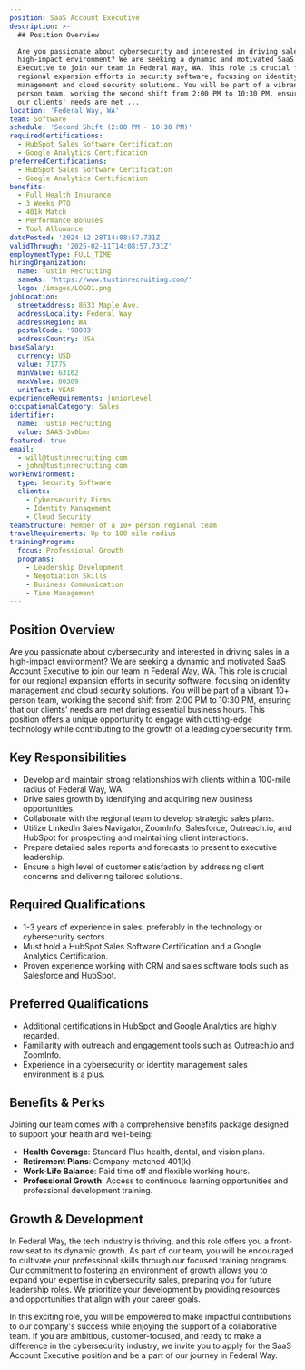 ```yaml
---
position: SaaS Account Executive
description: >-
  ## Position Overview

  Are you passionate about cybersecurity and interested in driving sales in a
  high-impact environment? We are seeking a dynamic and motivated SaaS Account
  Executive to join our team in Federal Way, WA. This role is crucial for our
  regional expansion efforts in security software, focusing on identity
  management and cloud security solutions. You will be part of a vibrant 10+
  person team, working the second shift from 2:00 PM to 10:30 PM, ensuring that
  our clients' needs are met ...
location: 'Federal Way, WA'
team: Software
schedule: 'Second Shift (2:00 PM - 10:30 PM)'
requiredCertifications:
  - HubSpot Sales Software Certification
  - Google Analytics Certification
preferredCertifications:
  - HubSpot Sales Software Certification
  - Google Analytics Certification
benefits:
  - Full Health Insurance
  - 3 Weeks PTO
  - 401k Match
  - Performance Bonuses
  - Tool Allowance
datePosted: '2024-12-28T14:08:57.731Z'
validThrough: '2025-02-11T14:08:57.731Z'
employmentType: FULL_TIME
hiringOrganization:
  name: Tustin Recruiting
  sameAs: 'https://www.tustinrecruiting.com/'
  logo: /images/LOGO1.png
jobLocation:
  streetAddress: 8633 Maple Ave.
  addressLocality: Federal Way
  addressRegion: WA
  postalCode: '98003'
  addressCountry: USA
baseSalary:
  currency: USD
  value: 71775
  minValue: 63162
  maxValue: 80389
  unitText: YEAR
experienceRequirements: juniorLevel
occupationalCategory: Sales
identifier:
  name: Tustin Recruiting
  value: SAAS-3v0bmr
featured: true
email:
  - will@tustinrecruiting.com
  - john@tustinrecruiting.com
workEnvironment:
  type: Security Software
  clients:
    - Cybersecurity Firms
    - Identity Management
    - Cloud Security
teamStructure: Member of a 10+ person regional team
travelRequirements: Up to 100 mile radius
trainingProgram:
  focus: Professional Growth
  programs:
    - Leadership Development
    - Negotiation Skills
    - Business Communication
    - Time Management
---
```




## Position Overview
Are you passionate about cybersecurity and interested in driving sales in a high-impact environment? We are seeking a dynamic and motivated SaaS Account Executive to join our team in Federal Way, WA. This role is crucial for our regional expansion efforts in security software, focusing on identity management and cloud security solutions. You will be part of a vibrant 10+ person team, working the second shift from 2:00 PM to 10:30 PM, ensuring that our clients' needs are met during essential business hours. This position offers a unique opportunity to engage with cutting-edge technology while contributing to the growth of a leading cybersecurity firm.

## Key Responsibilities
- Develop and maintain strong relationships with clients within a 100-mile radius of Federal Way, WA.
- Drive sales growth by identifying and acquiring new business opportunities.
- Collaborate with the regional team to develop strategic sales plans.
- Utilize LinkedIn Sales Navigator, ZoomInfo, Salesforce, Outreach.io, and HubSpot for prospecting and maintaining client interactions.
- Prepare detailed sales reports and forecasts to present to executive leadership.
- Ensure a high level of customer satisfaction by addressing client concerns and delivering tailored solutions.

## Required Qualifications
- 1-3 years of experience in sales, preferably in the technology or cybersecurity sectors.
- Must hold a HubSpot Sales Software Certification and a Google Analytics Certification.
- Proven experience working with CRM and sales software tools such as Salesforce and HubSpot.

## Preferred Qualifications
- Additional certifications in HubSpot and Google Analytics are highly regarded.
- Familiarity with outreach and engagement tools such as Outreach.io and ZoomInfo.
- Experience in a cybersecurity or identity management sales environment is a plus.

## Benefits & Perks
Joining our team comes with a comprehensive benefits package designed to support your health and well-being:
- **Health Coverage**: Standard Plus health, dental, and vision plans.
- **Retirement Plans**: Company-matched 401(k).
- **Work-Life Balance**: Paid time off and flexible working hours.
- **Professional Growth**: Access to continuous learning opportunities and professional development training.

## Growth & Development
In Federal Way, the tech industry is thriving, and this role offers you a front-row seat to its dynamic growth. As part of our team, you will be encouraged to cultivate your professional skills through our focused training programs. Our commitment to fostering an environment of growth allows you to expand your expertise in cybersecurity sales, preparing you for future leadership roles. We prioritize your development by providing resources and opportunities that align with your career goals.

In this exciting role, you will be empowered to make impactful contributions to our company's success while enjoying the support of a collaborative team. If you are ambitious, customer-focused, and ready to make a difference in the cybersecurity industry, we invite you to apply for the SaaS Account Executive position and be a part of our journey in Federal Way.
